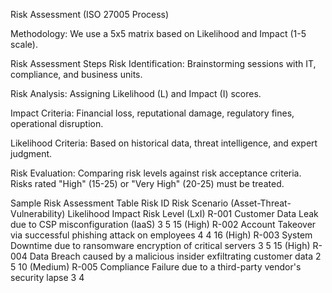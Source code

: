 Risk Assessment (ISO 27005 Process)

Methodology: We use a 5x5 matrix based on Likelihood and Impact (1-5 scale).

Risk Assessment Steps
Risk Identification: Brainstorming sessions with IT, compliance, and business units.

Risk Analysis: Assigning Likelihood (L) and Impact (I) scores.

Impact Criteria: Financial loss, reputational damage, regulatory fines, operational disruption.

Likelihood Criteria: Based on historical data, threat intelligence, and expert judgment.

Risk Evaluation: Comparing risk levels against risk acceptance criteria. Risks rated "High" (15-25) or "Very High" (20-25) must be treated.

Sample Risk Assessment Table
Risk ID	Risk Scenario (Asset-Threat-Vulnerability)	Likelihood	Impact	Risk Level (LxI)
R-001	Customer Data Leak due to CSP misconfiguration (IaaS)	3	5	15 (High)
R-002	Account Takeover via successful phishing attack on employees	4	4	16 (High)
R-003	System Downtime due to ransomware encryption of critical servers	3	5	15 (High)
R-004	Data Breach caused by a malicious insider exfiltrating customer data	2	5	10 (Medium)
R-005	Compliance Failure due to a third-party vendor's security lapse	3	4